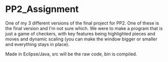 # PP2_Assignment
One of my 3 different versions of the final project for PP2. One of these is the final version and I'm not sure which. We were to make a program that is just a game of checkers, with key features being highlighted pieces and moves and dynamic scaling (you can make the window bigger or smaller and everything stays in place).


Made in Eclipse/Java, src will be the raw code, bin is compiled.
